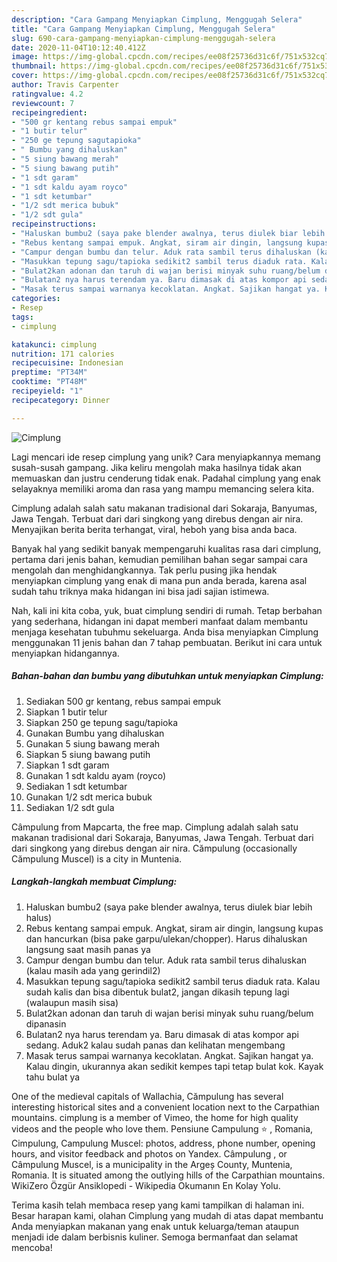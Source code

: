 ```yaml
---
description: "Cara Gampang Menyiapkan Cimplung, Menggugah Selera"
title: "Cara Gampang Menyiapkan Cimplung, Menggugah Selera"
slug: 690-cara-gampang-menyiapkan-cimplung-menggugah-selera
date: 2020-11-04T10:12:40.412Z
image: https://img-global.cpcdn.com/recipes/ee08f25736d31c6f/751x532cq70/cimplung-foto-resep-utama.jpg
thumbnail: https://img-global.cpcdn.com/recipes/ee08f25736d31c6f/751x532cq70/cimplung-foto-resep-utama.jpg
cover: https://img-global.cpcdn.com/recipes/ee08f25736d31c6f/751x532cq70/cimplung-foto-resep-utama.jpg
author: Travis Carpenter
ratingvalue: 4.2
reviewcount: 7
recipeingredient:
- "500 gr kentang rebus sampai empuk"
- "1 butir telur"
- "250 ge tepung sagutapioka"
- " Bumbu yang dihaluskan"
- "5 siung bawang merah"
- "5 siung bawang putih"
- "1 sdt garam"
- "1 sdt kaldu ayam royco"
- "1 sdt ketumbar"
- "1/2 sdt merica bubuk"
- "1/2 sdt gula"
recipeinstructions:
- "Haluskan bumbu2 (saya pake blender awalnya, terus diulek biar lebih halus)"
- "Rebus kentang sampai empuk. Angkat, siram air dingin, langsung kupas dan hancurkan (bisa pake garpu/ulekan/chopper). Harus dihaluskan langsung saat masih panas ya"
- "Campur dengan bumbu dan telur. Aduk rata sambil terus dihaluskan (kalau masih ada yang gerindil2)"
- "Masukkan tepung sagu/tapioka sedikit2 sambil terus diaduk rata. Kalau sudah kalis dan bisa dibentuk bulat2, jangan dikasih tepung lagi (walaupun masih sisa)"
- "Bulat2kan adonan dan taruh di wajan berisi minyak suhu ruang/belum dipanasin"
- "Bulatan2 nya harus terendam ya. Baru dimasak di atas kompor api sedang. Aduk2 kalau sudah panas dan kelihatan mengembang"
- "Masak terus sampai warnanya kecoklatan. Angkat. Sajikan hangat ya. Kalau dingin, ukurannya akan sedikit kempes tapi tetap bulat kok. Kayak tahu bulat ya"
categories:
- Resep
tags:
- cimplung

katakunci: cimplung 
nutrition: 171 calories
recipecuisine: Indonesian
preptime: "PT34M"
cooktime: "PT48M"
recipeyield: "1"
recipecategory: Dinner

---
```



![Cimplung](https://img-global.cpcdn.com/recipes/ee08f25736d31c6f/751x532cq70/cimplung-foto-resep-utama.jpg)

Lagi mencari ide resep cimplung yang unik? Cara menyiapkannya memang susah-susah gampang. Jika keliru mengolah maka hasilnya tidak akan memuaskan dan justru cenderung tidak enak. Padahal cimplung yang enak selayaknya memiliki aroma dan rasa yang mampu memancing selera kita.

Cimplung adalah salah satu makanan tradisional dari Sokaraja, Banyumas, Jawa Tengah. Terbuat dari dari singkong yang direbus dengan air nira. Menyajikan berita berita terhangat, viral, heboh yang bisa anda baca.

Banyak hal yang sedikit banyak mempengaruhi kualitas rasa dari cimplung, pertama dari jenis bahan, kemudian pemilihan bahan segar sampai cara mengolah dan menghidangkannya. Tak perlu pusing jika hendak menyiapkan cimplung yang enak di mana pun anda berada, karena asal sudah tahu triknya maka hidangan ini bisa jadi sajian istimewa.


Nah, kali ini kita coba, yuk, buat cimplung sendiri di rumah. Tetap berbahan yang sederhana, hidangan ini dapat memberi manfaat dalam membantu menjaga kesehatan tubuhmu sekeluarga. Anda bisa menyiapkan Cimplung menggunakan 11 jenis bahan dan 7 tahap pembuatan. Berikut ini cara untuk menyiapkan hidangannya.

<!--inarticleads1-->

##### Bahan-bahan dan bumbu yang dibutuhkan untuk menyiapkan Cimplung:

1. Sediakan 500 gr kentang, rebus sampai empuk
1. Siapkan 1 butir telur
1. Siapkan 250 ge tepung sagu/tapioka
1. Gunakan  Bumbu yang dihaluskan
1. Gunakan 5 siung bawang merah
1. Siapkan 5 siung bawang putih
1. Siapkan 1 sdt garam
1. Gunakan 1 sdt kaldu ayam (royco)
1. Sediakan 1 sdt ketumbar
1. Gunakan 1/2 sdt merica bubuk
1. Sediakan 1/2 sdt gula


Câmpulung from Mapcarta, the free map. Cimplung adalah salah satu makanan tradisional dari Sokaraja, Banyumas, Jawa Tengah. Terbuat dari dari singkong yang direbus dengan air nira. Cămpulung (occasionally Cămpulung Muscel) is a city in Muntenia. 

<!--inarticleads2-->

##### Langkah-langkah membuat Cimplung:

1. Haluskan bumbu2 (saya pake blender awalnya, terus diulek biar lebih halus)
1. Rebus kentang sampai empuk. Angkat, siram air dingin, langsung kupas dan hancurkan (bisa pake garpu/ulekan/chopper). Harus dihaluskan langsung saat masih panas ya
1. Campur dengan bumbu dan telur. Aduk rata sambil terus dihaluskan (kalau masih ada yang gerindil2)
1. Masukkan tepung sagu/tapioka sedikit2 sambil terus diaduk rata. Kalau sudah kalis dan bisa dibentuk bulat2, jangan dikasih tepung lagi (walaupun masih sisa)
1. Bulat2kan adonan dan taruh di wajan berisi minyak suhu ruang/belum dipanasin
1. Bulatan2 nya harus terendam ya. Baru dimasak di atas kompor api sedang. Aduk2 kalau sudah panas dan kelihatan mengembang
1. Masak terus sampai warnanya kecoklatan. Angkat. Sajikan hangat ya. Kalau dingin, ukurannya akan sedikit kempes tapi tetap bulat kok. Kayak tahu bulat ya


One of the medieval capitals of Wallachia, Cămpulung has several interesting historical sites and a convenient location next to the Carpathian mountains. cimplung is a member of Vimeo, the home for high quality videos and the people who love them. Pensiune Campulung ⭐ , Romania, Cimpulung, Campulung Muscel: photos, address, phone number, opening hours, and visitor feedback and photos on Yandex. Câmpulung , or Câmpulung Muscel, is a municipality in the Argeș County, Muntenia, Romania. It is situated among the outlying hills of the Carpathian mountains. WikiZero Özgür Ansiklopedi - Wikipedia Okumanın En Kolay Yolu. 

Terima kasih telah membaca resep yang kami tampilkan di halaman ini. Besar harapan kami, olahan Cimplung yang mudah di atas dapat membantu Anda menyiapkan makanan yang enak untuk keluarga/teman ataupun menjadi ide dalam berbisnis kuliner. Semoga bermanfaat dan selamat mencoba!
